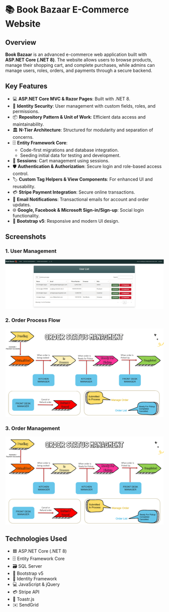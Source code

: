 <h1>📚 Book Bazaar E-Commerce Website</h1>

<h2>Overview</h2>
<p><strong>Book Bazaar</strong> is an advanced e-commerce web application built with <strong>ASP.NET Core (.NET 8)</strong>. The website allows users to browse products, manage their shopping cart, and complete purchases, while admins can manage users, roles, orders, and payments through a secure backend.</p>

<h2>Key Features</h2>
<ul>
  <li>💻 <strong>ASP.NET Core MVC & Razor Pages</strong>: Built with .NET 8.</li>
  <li>🔐 <strong>Identity Security</strong>: User management with custom fields, roles, and permissions.</li>
  <li>📦 <strong>Repository Pattern & Unit of Work</strong>: Efficient data access and maintainability.</li>
  <li>🏛️ <strong>N-Tier Architecture</strong>: Structured for modularity and separation of concerns.</li>
  <li>🗄️ <strong>Entity Framework Core</strong>: 
    <ul>
      <li>Code-first migrations and database integration.</li>
      <li>Seeding initial data for testing and development.</li>
    </ul>
  </li>
  <li>🛒 <strong>Sessions</strong>: Cart management using sessions.</li>
  <li>🛡️ <strong>Authentication & Authorization</strong>: Secure login and role-based access control.</li>
  <li>🏷️ <strong>Custom Tag Helpers & View Components</strong>: For enhanced UI and reusability.</li>
  <li>💳 <strong>Stripe Payment Integration</strong>: Secure online transactions.</li>
  <li>📧 <strong>Email Notifications</strong>: Transactional emails for account and order updates.</li>
  <li>🌐 <strong>Google, Facebook & Microsoft Sign-in/Sign-up</strong>: Social login functionality.</li>
  <li>🎨 <strong>Bootstrap v5</strong>: Responsive and modern UI design.</li>
</ul>

<h2>Screenshots</h2>
<h3>1. User Management</h3>
<img src="https://github.com/aliarmgnuygun/BookBazaar/blob/master/User%20Management.png" alt="User Management" />

<h3>2. Order Process Flow</h3>
<img src="https://github.com/aliarmgnuygun/BookBazaar/blob/master/Order%20Process%20Flow.png" alt="Order Process Flow" />

<h3>3. Order Management</h3>
<img src="https://github.com/aliarmgnuygun/BookBazaar/blob/master/Order%20Management.png" alt="Order Management" />

<h2>Technologies Used</h2>
<ul>
  <li>🟦 ASP.NET Core (.NET 8)</li> 
  <li>🗄️ Entity Framework Core</li>
  <li>🗃️ SQL Server</li>
  <li>🎨 Bootstrap v5</li>
  <li>🔐 Identity Framework</li>
  <li>💻 JavaScript & jQuery</li>
  <li>💳 Stripe API</li>
  <li>🔔 Toastr.js</li>
  <li>✉️ SendGrid</li>
</ul>
